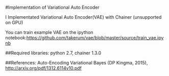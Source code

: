 #Implementation of Variational Auto Encoder

I Implementated Variational Auto Encoder(VAE) with Chainer (unsupported on GPU)

You can train example VAE on the ipython notebook:https://github.com/takerum/vae/blob/master/source/train_vae.ipynb

##Required libraries:
python 2.7, chainer 1.3.0

##References:
Auto-Encoding Variational Bayes (DP Kingma, 2015), http://arxiv.org/pdf/1312.6114v10.pdf
